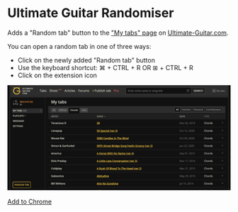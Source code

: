 # Ultimate Guitar Randomiser

Adds a "Random tab" button to the ["My tabs" page](https://www.ultimate-guitar.com/user/mytabs) on [Ultimate-Guitar.com](https://www.ultimate-guitar.com).

You can open a random tab in one of three ways:

- Click on the newly added "Random tab" button
- Use the keyboard shortcut: ⌘ + CTRL + R OR ⊞ + CTRL + R
- Click on the extension icon

![](Screenshot.png)

[Add to Chrome](https://chrome.google.com/webstore/detail/ultimate-guitar-randomise/hakjookdamicmkhpnjamffoifnfkkldj?hl=en)
